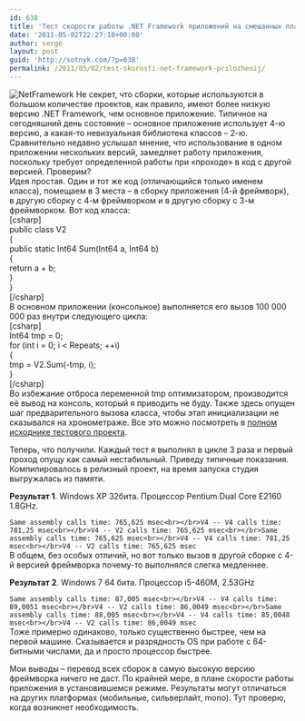 ```yaml
---
id: 638
title: 'Тест скорости работы .NET Framework приложений на смешанных платформах'
date: '2011-05-02T22:27:10+00:00'
author: serge
layout: post
guid: 'http://sotnyk.com/?p=638'
permalink: /2011/05/02/test-skorosti-net-framework-prilozhenij/
---
```


![](http://localhost/wp-content/uploads/2011/05/NetFramework.jpg "NetFramework") Не секрет, что сборки, которые используются в большом количестве проектов, как правило, имеют более низкую версию .NET Framework, чем основное приложение. Типичное на сегодняшний день состояние – основное приложение использует 4-ю версию, а какая-то невизуальная библиотека классов – 2-ю. Сравнительно недавно услышал мнение, что использование в одном приложении нескольких версий, замедляет работу приложения, поскольку требует определенной работы при «проходе» в код с другой версией. Проверим?  
Идея простая. Один и тот же код (отличающийся только именем класса), помещаем в 3 места – в сборку приложения (4-й фреймворк), в другую сборку с 4-м фреймворком и в другую сборку с 3-м фреймворком. Вот код класса:  
\[csharp\]  
public class V2  
{  
 public static Int64 Sum(Int64 a, Int64 b)  
 {  
 return a + b;  
 }  
}  
\[/csharp\]  
В основном приложении (консольное) выполняется его вызов 100 000 000 раз внутри следующего цикла:  
\[csharp\]  
Int64 tmp = 0;  
for (int i = 0; i &lt; Repeats; ++i)  
{  
 tmp = V2.Sum(-tmp, i);  
}  
\[/csharp\]  
Во избежание отброса переменной tmp оптимизатором, производится её вывод на консоль, который я приводить не буду. Также здесь опущен шаг предварительного вызова класса, чтобы этап инициализации не сказывался на хронометраже. Все это можно посмотреть в [полном исходнике тестового проекта](http://localhost/code/V4andV2SpeedTest.rar).

Теперь, что получили. Каждый тест я выполнял в цикле 3 раза и первый проход опущу как самый нестабильный. Приведу типичные показания. Компилировалось в релизный проект, на время запуска студия выгружалась из памяти.

**Результат 1**. Windows XP 32бита. Процессор Pentium Dual Core E2160 1.8GHz.

`Same assembly calls time: 765,625 msec<br></br>V4 -- V4 calls time: 781,25 msec<br></br>V4 -- V2 calls time: 765,625 msec<br></br>Same assembly calls time: 765,625 msec<br></br>V4 -- V4 calls time: 781,25 msec<br></br>V4 -- V2 calls time: 765,625 msec`  
В общем, без особых отличий, но вот только вызов в другой сборке с 4-й версией фреймворка почему-то выполнялся слегка медленнее.

**Результат 2**. Windows 7 64 бита. Процессор i5-460M, 2.53GHz

`Same assembly calls time: 87,005 msec<br></br>V4 -- V4 calls time: 89,0051 msec<br></br>V4 -- V2 calls time: 86,0049 msec<br></br>Same assembly calls time: 88,005 msec<br></br>V4 -- V4 calls time: 85,0048 msec<br></br>V4 -- V2 calls time: 86,0049 msec`  
Тоже примерно одинаково, только существенно быстрее, чем на первой машине. Сказывается и разрядность OS при работе с 64-битными числами, да и просто процессор быстрее.

Мои выводы – перевод всех сборок в самую высокую версию фреймворка ничего не даст. По крайней мере, в плане скорости работы приложения в установившемся режиме. Результаты могут отличаться на других платформах (мобильные, сильверлайт, mono). Тут проверю, когда возникнет необходимость.